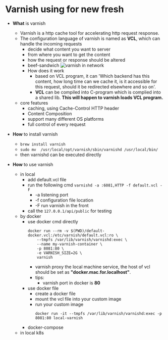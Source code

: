 # Varnish using for new fresh

* **What** is varnish
  * Varnish is a http  cache tool for accelerating http request response.
  * The configuration language of varnish is named as **VCL**, which can handle the incoming requests
    * decide what content you want to server
    * from where you want to get the content
    * how the request or response should be altered
    * beef-sandwich
    ![varnish in network](https://user-images.githubusercontent.com/6279298/165006846-8501c3a2-e6ea-43c6-81c1-88416128468c.png)
    * How does it work
      * based on VCL program, it can 'Which backend has this content, how long time can we cache it, is it accessible for this request, should it be redirected elsewhere and so on'.
      * **VCL** can be compiled into C-program which is complied into a shared lib. **This will happen to varnish loads VCL program.**
  * core features
    * caching, using Cache-Control HTTP header
    * Content Composition
    * support many different OS platforms
    * full control of every request

* **How** to install varnish
  * ```brew install varnish```
  * ```sudo mv  /usr/local/opt/varnish/sbin/varnishd /usr/local/bin/```
  * then varnishd can be executed directly

* **How** to use varnish
  * in local
    * add default.vcl file
    * run the following cmd ```varnishd -a :6081,HTTP -f default.vcl -F```
      * -a listening port
      * -f configuration file location
      * -F run varnish in the front
    * call the ```127.0.0.1/api/public``` for testing
  * by docker
    * use docker cmd directly
      ```
      docker run --rm -v $(PWD)/default-docker.vcl:/etc/varnish/default.vcl:ro \  
          --tmpfs /var/lib/varnish/varnishd:exec \
          --name my-varnish-container \
          -p 8081:80 \
          -e VARNISH_SIZE=2G \
          varnish
      ```
      * varnish proxy the local machine service, the host of vcl should be set as **"docker.mac.for.localhost"**.
      * tips:
        * varnish port in docker is **80**
    * use docker file
      * create a docker file
      * mount the vcl file into your custom image
      * run your custom image
        ```
        docker run -it --tmpfs /var/lib/varnish/varnishd:exec -p 8081:80 local-varnish
        ```
    * docker-compose
  * in local k8s
